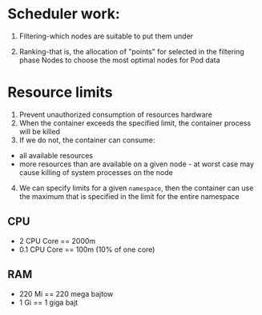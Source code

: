 # Scheduler work:

1. Filtering-which nodes are suitable
to put them under

2. Ranking-that is, the allocation of "points" for selected in the filtering phase Nodes to choose the most optimal nodes for Pod data

# Resource limits
1) Prevent unauthorized consumption of resources
hardware
2) When the container exceeds the specified limit, the container process will be killed
3) If we do not, the container can consume:
- all available resources
- more resources than are available on a given node - at worst case may cause killing of system processes on the node
4) We can specify limits for a given ``namespace``, then the container can use the maximum that is specified in the limit for the entire namespace

## CPU

- 2 CPU Core == 2000m
- 0.1 CPU Core == 100m (10% of one core)

## RAM

- 220 Mi == 220 mega bajtow
- 1 Gi == 1 giga bajt
